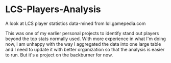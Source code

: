 # LCS-Players-Analysis
A look at LCS player statistics data-mined from lol.gamepedia.com

This was one of my earlier personal projects to identify stand out players beyond the top stats normally used.
With more experience in what I'm doing now, I am unhappy with the way I aggregated the data into one large table and I need to update it with better organization so that the analysis is easier to run.  But it's a project on the backburner for now.
